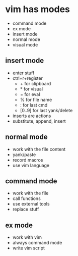 # vim has modes #
- command mode
- ex mode
- insert mode
- normal mode
- visual mode

## insert mode ##
- enter stuff
- ctrl+r+register
  * \+ for clipboard
  * \* for visual
  * = for eval
  * % for file name
  * : for last cmd
  * [0..9] for last yank/delete
- inserts are actions
- substitute, append, insert

## normal mode ##
- work with the file content
- yank/paste
- record macros
- use vim language

## command mode ##
- work with the file
- call functions
- use external tools
- replace stuff

## ex mode ##
- work with vim
- always command mode
- write vim script

